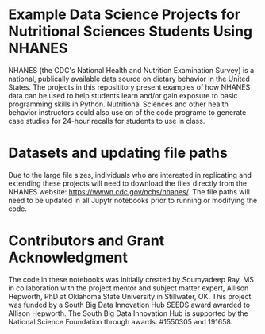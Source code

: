 # Example Data Science Projects for Nutritional Sciences Students Using NHANES
NHANES (the CDC's National Health and Nutrition Examination Survey) is a national, publically available data source on dietary behavior in the United States. The projects in this reposititory present examples of how NHANES data can be used to help students learn and/or gain exposure to basic programming skills in Python. 
Nutritional Sciences and other health behavior instructors could also use on of the code programe to generate case studies for 24-hour recalls for students to use in class. 

# Datasets and updating file paths
Due to the large file sizes, individuals who are interested in replicating and extending these projects will need to download the files directly from the NHANES website: https://wwwn.cdc.gov/nchs/nhanes/. The file paths will need to be updated in all Jupytr notebooks prior to running or modifying the code. 

# Contributors and Grant Acknowledgment 
The code in these notebooks was initially created by Soumyadeep Ray, MS in collaboration with the project mentor and subject matter expert, Allison Hepworth, PhD at Oklahoma State University in Stillwater, OK. This project was funded by a South Big Data Innovation Hub SEEDS award awarded to Allison Hepworth. The South Big Data Innovation Hub is supported by the National Science Foundation through awards: #1550305 and 191658. 
